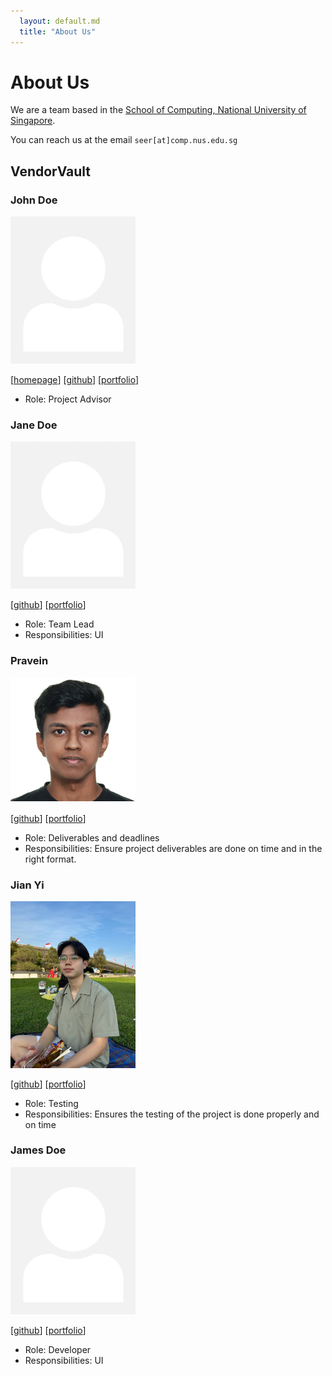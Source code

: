 ```yaml
---
  layout: default.md
  title: "About Us"
---
```


# About Us

We are a team based in the [School of Computing, National University of Singapore](http://www.comp.nus.edu.sg).

You can reach us at the email `seer[at]comp.nus.edu.sg`

## VendorVault

### John Doe

<img src="images/johndoe.png" width="200px">

[[homepage](http://www.comp.nus.edu.sg/~damithch)]
[[github](https://github.com/johndoe)]
[[portfolio](team/johndoe.md)]

* Role: Project Advisor

### Jane Doe

<img src="images/johndoe.png" width="200px">

[[github](http://github.com/johndoe)]
[[portfolio](team/johndoe.md)]

* Role: Team Lead
* Responsibilities: UI

### Pravein

<img src="images/prave1n.png" width="200px">

[[github](http://github.com/prave1n)] [[portfolio](team/johndoe.md)]

* Role: Deliverables and deadlines
* Responsibilities: Ensure project deliverables are done on time and in the right format.

### Jian Yi

<img src="images/ngjianyi.png" width="200px">

[[github](http://github.com/ngjianyi)]
[[portfolio](team/johndoe.md)]

* Role: Testing
* Responsibilities: Ensures the testing of the project is done properly and on time

### James Doe

<img src="images/johndoe.png" width="200px">

[[github](http://github.com/johndoe)]
[[portfolio](team/johndoe.md)]

* Role: Developer
* Responsibilities: UI

